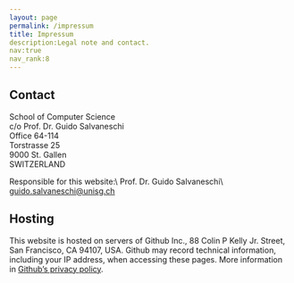 ```yaml
---
layout: page
permalink: /impressum
title: Impressum
description:Legal note and contact.
nav:true
nav_rank:8
---
```


## Contact

School of Computer Science\
c/o Prof. Dr. Guido Salvaneschi\
Office 64-114\
Torstrasse 25\
9000 St. Gallen\
SWITZERLAND

Responsible for this website:\\
Prof. Dr. Guido Salvaneschi\\
[guido.salvaneschi@unisg.ch](mailto:guido.salvaneschi@unisg.ch)

## Hosting

This website is hosted on servers of Github Inc., 88 Colin P Kelly Jr. Street, San Francisco, CA 94107, USA. Github may record technical information, including your IP address, when accessing these pages. More information in [Github’s privacy policy](https://docs.github.com/en/github/site-policy/github-privacy-statement).
